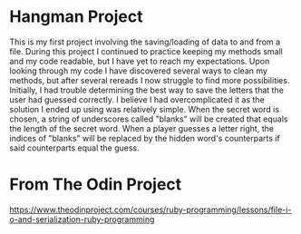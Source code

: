 # Hangman Project
This is my first project involving the saving/loading of data to and from a file. During this project I continued to practice keeping my methods small and my code readable, but I have yet to reach my expectations. Upon looking through my code I have discovered several ways to clean my methods, but after several rereads I now struggle to find more possibilities.\
Initially, I had trouble determining the best way to save the letters that the user had guessed correctly. I believe I had overcomplicated it as the solution I ended up using was relatively simple. When the secret word is chosen, a string of underscores called "blanks" will be created that equals the length of the secret word. When a player guesses a letter right, the indices of "blanks" will be replaced by the hidden word's counterparts if said counterparts equal the guess.

# From The Odin Project
https://www.theodinproject.com/courses/ruby-programming/lessons/file-i-o-and-serialization-ruby-programming